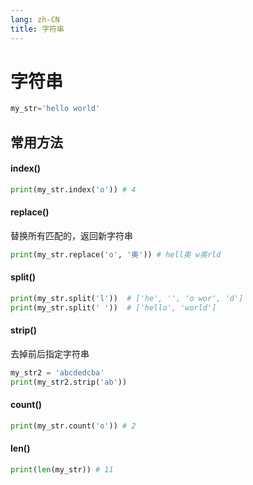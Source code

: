 ```yaml
---
lang: zh-CN
title: 字符串
---
```


# 字符串

```py
my_str='hello world'
```

## 常用方法

#### index()

```py
print(my_str.index('o')) # 4
```

#### replace()

替换所有匹配的，返回新字符串

```py
print(my_str.replace('o', '奥')) # hell奥 w奥rld
```

#### split()

```py
print(my_str.split('l'))  # ['he', '', 'o wor', 'd']
print(my_str.split(' '))  # ['hello', 'world']
```

#### strip()

去掉前后指定字符串

```py
my_str2 = 'abcdedcba'
print(my_str2.strip('ab'))
```

#### count()

```py
print(my_str.count('o')) # 2
```

#### len()

```py
print(len(my_str)) # 11
```
